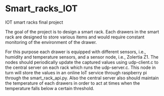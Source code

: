 # Smart_racks_IOT


IOT smart racks final project

The goal of the project is to design a smart rack. Each drawers in the smart rack are
designed to store various items and would require constant monitoring of the environment
of the drawer. 

For this purpose each drawer is equipped with different sensors, i.e.,
humidity and temperature sensors, and a sensor node, i.e., Zolertia Z1. 
The nodes should periodically update the captured values using udp-client.c to the central
server on each rack which runs the udp-server.c. This node in turn will store the values 
in an online IoT service through raspberry pi through the smart_rack_api.py. Also
the central server also should maintain the temperature of each drawers in order to act at
times when the temperature falls below a certain threshold.
